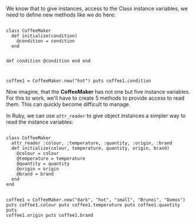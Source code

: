 We know that to give instances, access to
the Class instance variables, we need
to define new methods like we do here:

<Editor lang="ruby">
<code>
class CoffeeMaker
  def initialize(condition)
    @condition = condition
  end

  def condition
    @condition
  end
end

coffee1 = CoffeeMaker.new("hot")
puts coffee1.condition
</code>
</Editor>

Now imagine, that the **CoffeeMaker** has
not one but five instance variables. For this
to work, we'll have to create 5 methods
to provide access to read them. This can
quickly become difficult to manage.

In Ruby, we can use `attr_reader` to give
object instances a simpler way to read
the instance variables:

<Editor lang="ruby">
<code>
class CoffeeMaker
  attr_reader :colour, :temperature, :quantity, :origin, :brand
  def initialize(colour, temperature, quantity, origin, brand)
    @colour = colour
    @temperature = temperature
    @quantity = quantity
    @origin = origin
    @brand = brand
  end
end

coffee1 = CoffeeMaker.new("dark", "hot", "small", "Brunei", "Domos")
puts coffee1.colour
puts coffee1.temperature
puts coffee1.quantity
puts coffee1.origin
puts coffee1.brand
</code>
</Editor>